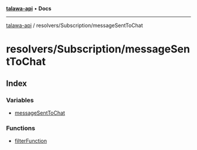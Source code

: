 [**talawa-api**](../../../README.md) • **Docs**

***

[talawa-api](../../../modules.md) / resolvers/Subscription/messageSentToChat

# resolvers/Subscription/messageSentToChat

## Index

### Variables

- [messageSentToChat](variables/messageSentToChat.md)

### Functions

- [filterFunction](functions/filterFunction.md)
